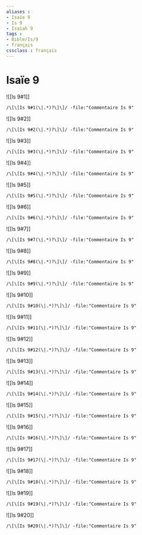 ```yaml
---
aliases : 
- Isaïe 9
- Is 9
- Isaiah 9
tags : 
- Bible/Is/9
- français
cssclass : français
---
```


# Isaïe 9

![[Is 9#1]]

```query
/\[\[Is 9#1(\|.*)?\]\]/ -file:"Commentaire Is 9"
```

![[Is 9#2]]

```query
/\[\[Is 9#2(\|.*)?\]\]/ -file:"Commentaire Is 9"
```

![[Is 9#3]]

```query
/\[\[Is 9#3(\|.*)?\]\]/ -file:"Commentaire Is 9"
```

![[Is 9#4]]

```query
/\[\[Is 9#4(\|.*)?\]\]/ -file:"Commentaire Is 9"
```

![[Is 9#5]]

```query
/\[\[Is 9#5(\|.*)?\]\]/ -file:"Commentaire Is 9"
```

![[Is 9#6]]

```query
/\[\[Is 9#6(\|.*)?\]\]/ -file:"Commentaire Is 9"
```

![[Is 9#7]]

```query
/\[\[Is 9#7(\|.*)?\]\]/ -file:"Commentaire Is 9"
```

![[Is 9#8]]

```query
/\[\[Is 9#8(\|.*)?\]\]/ -file:"Commentaire Is 9"
```

![[Is 9#9]]

```query
/\[\[Is 9#9(\|.*)?\]\]/ -file:"Commentaire Is 9"
```

![[Is 9#10]]

```query
/\[\[Is 9#10(\|.*)?\]\]/ -file:"Commentaire Is 9"
```

![[Is 9#11]]

```query
/\[\[Is 9#11(\|.*)?\]\]/ -file:"Commentaire Is 9"
```

![[Is 9#12]]

```query
/\[\[Is 9#12(\|.*)?\]\]/ -file:"Commentaire Is 9"
```

![[Is 9#13]]

```query
/\[\[Is 9#13(\|.*)?\]\]/ -file:"Commentaire Is 9"
```

![[Is 9#14]]

```query
/\[\[Is 9#14(\|.*)?\]\]/ -file:"Commentaire Is 9"
```

![[Is 9#15]]

```query
/\[\[Is 9#15(\|.*)?\]\]/ -file:"Commentaire Is 9"
```

![[Is 9#16]]

```query
/\[\[Is 9#16(\|.*)?\]\]/ -file:"Commentaire Is 9"
```

![[Is 9#17]]

```query
/\[\[Is 9#17(\|.*)?\]\]/ -file:"Commentaire Is 9"
```

![[Is 9#18]]

```query
/\[\[Is 9#18(\|.*)?\]\]/ -file:"Commentaire Is 9"
```

![[Is 9#19]]

```query
/\[\[Is 9#19(\|.*)?\]\]/ -file:"Commentaire Is 9"
```

![[Is 9#20]]

```query
/\[\[Is 9#20(\|.*)?\]\]/ -file:"Commentaire Is 9"
```

